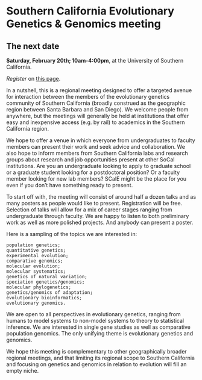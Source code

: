 # Southern California Evolutionary Genetics & Genomics meeting

## The next date 

**Saturday, February 20th; 10am-4:00pm**,
at the University of Southern California.

*Register* on [this page](register.html).

In a nutshell, this is a regional meeting designed to offer a targeted avenue for interaction between the members of the evolutionary genetics community of Southern California (broadly construed as the geographic region between Santa Barbara and San Diego). We welcome people from anywhere, but the meetings will generally be held at institutions that offer easy and inexpensive access (e.g. by rail) to academics in the Southern California region.

We hope to offer a venue in which everyone from undergraduates to faculty members can present their work and seek advice and collaboration. We also hope to inform members from Southern California labs and research groups about research and job opportunities present at other SoCal institutions. Are you an undergraduate looking to apply to graduate school or a graduate student looking for a postdoctoral position? Or a faculty member looking for new lab members? SCalE might be the place for you even if you don’t have something ready to present.

To start off with, the meeting will consist of around half a dozen talks and as many posters as people would like to present. Registration will be free. Selection of talks will allow for a mix of career stages ranging from undergraduate through faculty. We are happy to listen to both preliminary work as well as more polished projects. And anybody can present a poster.

Here is a sampling of the topics we are interested in:

    population genetics;
    quantitative genetics;
    experimental evolution;
    comparative genomics;
    molecular evolution;
    molecular systematics;
    genetics of natural variation;
    speciation genetics/genomics;
    molecular phylogenetics;
    genetics/genomics of adaptation;
    evolutionary bioinformatics;
    evolutionary genomics.

We are open to all perspectives in evolutionary genetics, ranging from humans to model systems to non-model systems to theory to statistical inference. We are interested in single gene studies as well as comparative population genomics. The only unifying theme is evolutionary genetics and genomics.

We hope this meeting is complementary to other geographically broader regional meetings, and that limiting its regional scope to Southern California and focusing on genetics and genomics in relation to evolution will fill an empty niche.

